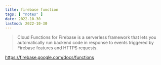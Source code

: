 ```yaml
---
title: firebase function
tags: [ "notes" ]
date: 2022-10-30
lastmod: 2022-10-30
---
```

> Cloud Functions for Firebase is a serverless framework that lets you automatically run backend code in response to events triggered by Firebase features and HTTPS requests.

https://firebase.google.com/docs/functions